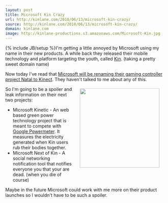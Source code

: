```yaml
---
layout: post
title: Microsoft Kin Crazy
url: http://kinlane.com/2010/06/13/microsoft-kin-crazy/
source: http://kinlane.com/2010/06/13/microsoft-kin-crazy/
domain: kinlane.com
image: http://kinlane-productions.s3.amazonaws.com/Microsoft-Kin.jpg
---
```

{% include JB/setup %}I'm getting a little annoyed by Microsoft using my name in their new products. A while back they released their mobile technology and platform targeting the youth, called <a href="http://www.kin.com/">Kin</a>. (taking a pretty sweet domain name)<p></p>
Now today I've read that <a href="http://www.readwriteweb.com/archives/microsofts_project_natal_controller_to_be_called_k.php">Microsoft will be renaming their gaming controller project Natal to Kinect</a>. They haven't talked to me about any of this.<img style="padding: 20px;" title="Kin" src="http://kinlane-productions.s3.amazonaws.com/Microsoft-Kin.jpg" alt="" width="250" align="right" /><p></p>
So I'm going to be a spoiler and leak information on their next two projects:
<ul class="mainlist">
	<li>Microsoft Kinetic - An web based green power technology project that is meant to compete with <a href="http://www.google.com/powermeter/about/">Google Powermeter</a>. It measures the electricity generated when Kin users rub their bodies together.</li>
	<li>Microsoft Next of Kin - A social networking notification tool that notifies everyone you that your are dead. (when you die of course)</li>
</ul>
Maybe in the future Microsoft could work with me more on their product launches so I wouldn't have to be such a spoiler.
